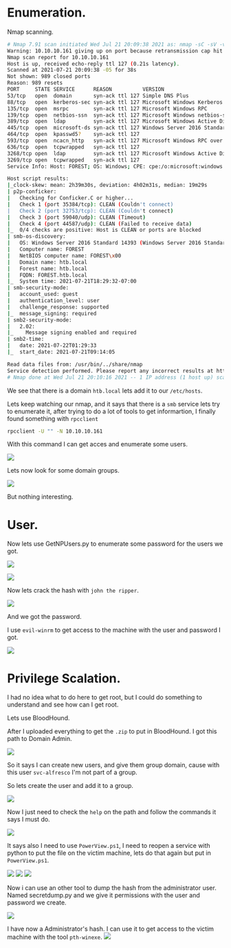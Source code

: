 # Enumeration.
Nmap scanning.

``` bash 
# Nmap 7.91 scan initiated Wed Jul 21 20:09:38 2021 as: nmap -sC -sV -vvv -T5 -oA targeted 10.10.10.161
Warning: 10.10.10.161 giving up on port because retransmission cap hit (2).
Nmap scan report for 10.10.10.161
Host is up, received echo-reply ttl 127 (0.21s latency).
Scanned at 2021-07-21 20:09:38 -05 for 38s
Not shown: 989 closed ports
Reason: 989 resets
PORT     STATE SERVICE      REASON          VERSION
53/tcp   open  domain       syn-ack ttl 127 Simple DNS Plus
88/tcp   open  kerberos-sec syn-ack ttl 127 Microsoft Windows Kerberos (server time: 2021-07-22 01:29:20Z)
135/tcp  open  msrpc        syn-ack ttl 127 Microsoft Windows RPC
139/tcp  open  netbios-ssn  syn-ack ttl 127 Microsoft Windows netbios-ssn
389/tcp  open  ldap         syn-ack ttl 127 Microsoft Windows Active Directory LDAP (Domain: htb.local, Site: Default-First-Site-Name)
445/tcp  open  microsoft-ds syn-ack ttl 127 Windows Server 2016 Standard 14393 microsoft-ds (workgroup: HTB)
464/tcp  open  kpasswd5?    syn-ack ttl 127
593/tcp  open  ncacn_http   syn-ack ttl 127 Microsoft Windows RPC over HTTP 1.0
636/tcp  open  tcpwrapped   syn-ack ttl 127
3268/tcp open  ldap         syn-ack ttl 127 Microsoft Windows Active Directory LDAP (Domain: htb.local, Site: Default-First-Site-Name)
3269/tcp open  tcpwrapped   syn-ack ttl 127
Service Info: Host: FOREST; OS: Windows; CPE: cpe:/o:microsoft:windows

Host script results:
|_clock-skew: mean: 2h39m30s, deviation: 4h02m31s, median: 19m29s
| p2p-conficker: 
|   Checking for Conficker.C or higher...
|   Check 1 (port 35384/tcp): CLEAN (Couldn't connect)
|   Check 2 (port 32753/tcp): CLEAN (Couldn't connect)
|   Check 3 (port 59040/udp): CLEAN (Timeout)
|   Check 4 (port 44587/udp): CLEAN (Failed to receive data)
|_  0/4 checks are positive: Host is CLEAN or ports are blocked
| smb-os-discovery: 
|   OS: Windows Server 2016 Standard 14393 (Windows Server 2016 Standard 6.3)
|   Computer name: FOREST
|   NetBIOS computer name: FOREST\x00
|   Domain name: htb.local
|   Forest name: htb.local
|   FQDN: FOREST.htb.local
|_  System time: 2021-07-21T18:29:32-07:00
| smb-security-mode: 
|   account_used: guest
|   authentication_level: user
|   challenge_response: supported
|_  message_signing: required
| smb2-security-mode: 
|   2.02: 
|_    Message signing enabled and required
| smb2-time: 
|   date: 2021-07-22T01:29:33
|_  start_date: 2021-07-21T09:14:05

Read data files from: /usr/bin/../share/nmap
Service detection performed. Please report any incorrect results at https://nmap.org/submit/ .
# Nmap done at Wed Jul 21 20:10:16 2021 -- 1 IP address (1 host up) scanned in 38.28 seconds
```

We see that there is a domain `htb.local` lets add it to our `/etc/hosts`.

Lets keep watching our nmap, and it says that there is a `smb` service lets try to enumerate it, after trying to do a lot of tools to get informartion, I finally found something with `rpcclient` 

``` bash
rpcclient -U "" -N 10.10.10.161
```

With this command I can get acces and enumerate some users.

![](Images/Pasted%20image%2020210721204018.png)

Lets now look for some domain groups.

![](Images/Pasted%20image%2020210721204133.png)

But nothing interesting.

# User.

Now lets use GetNPUsers.py to enumerate some password for the users we got.

![](Images/Pasted%20image%2020210721213135.png)

![](Images/Pasted%20image%2020210721213529.png)

Now lets crack the hash with `john the ripper`.

![](Images/Pasted%20image%2020210721214507.png)

And we got the password.

I use `evil-winrm` to get access to the machine with the user and password I got.

![](Images/Pasted%20image%2020210721214623.png)

# Privilege Scalation.
I had no idea what to do here to get root, but I could do something to understand and see how can I get root.

Lets use BloodHound.

After I uploaded everything to get the `.zip` to put in BloodHound. I got this path to Domain Admin.

![](Images/Pasted%20image%2020210722112244.png)

So it says I can create new users, and give them group domain, cause with this user `svc-alfresco` I'm not part of a group.

So lets create the user and add it to a group.

![](Images/Pasted%20image%2020210722135746.png)

Now I just need to check the `help` on the path and follow the commands it says I must do.

![](Images/Pasted%20image%2020210722141329.png)

It says also I need to use `PowerView.ps1`, I need to reopen a service with python to put the file on the victim machine, lets do that again but put in `PowerView.ps1`.

![](Images/Pasted%20image%2020210722150208.png)
![](Images/Pasted%20image%2020210722143702.png)
![](Images/Pasted%20image%2020210722150123.png)

Now i can use an other tool to dump the hash from the administrator user. Named secretdump.py and we give it permissions with the user and password we create.

![](Images/Pasted%20image%2020210722150309.png)

I have now a Administrator's hash. I can use it to get access to the victim machine with the tool `pth-winexe`.
![](Images/Pasted%20image%2020210722150721.png)
